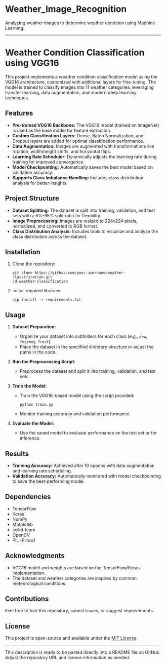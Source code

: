 # Weather_Image_Recognition
Analyzing weather images to determine weather condition using Machine Learning.

---

# Weather Condition Classification using VGG16

This project implements a weather condition classification model using the VGG16 architecture, customized with additional layers for fine-tuning. The model is trained to classify images into 11 weather categories, leveraging transfer learning, data augmentation, and modern deep learning techniques.

## Features
- **Pre-trained VGG16 Backbone:** The VGG16 model (trained on ImageNet) is used as the base model for feature extraction.
- **Custom Classification Layers:** Dense, Batch Normalization, and Dropout layers are added for optimal classification performance.
- **Data Augmentation:** Images are augmented with transformations like rotation, width/height shifts, and horizontal flips.
- **Learning Rate Scheduler:** Dynamically adjusts the learning rate during training for improved convergence.
- **Model Checkpointing:** Automatically saves the best model based on validation accuracy.
- **Supports Class Imbalance Handling:** Includes class distribution analysis for better insights.

## Project Structure
- **Dataset Splitting:** The dataset is split into training, validation, and test sets with a 5%-95% split ratio for flexibility.
- **Image Preprocessing:** Images are resized to 224x224 pixels, normalized, and converted to RGB format.
- **Class Distribution Analysis:** Includes tools to visualize and analyze the class distribution across the dataset.

## Installation
1. Clone the repository:
   ```
   git clone https://github.com/your-username/weather-classification.git
   cd weather-classification
   ```
2. Install required libraries:
   ```
   pip install -r requirements.txt
   ```

## Usage
1. **Dataset Preparation:**
   - Organize your dataset into subfolders for each class (e.g., `dew`, `fogsmog`, `frost`).
   - Place the dataset in the specified directory structure or adjust the paths in the code.

2. **Run the Preprocessing Script:**
   - Preprocess the dataset and split it into training, validation, and test sets.

3. **Train the Model:**
   - Train the VGG16-based model using the script provided:
     ```
     python train.py
     ```
   - Monitor training accuracy and validation performance.

4. **Evaluate the Model:**
   - Use the saved model to evaluate performance on the test set or for inference.

## Results
- **Training Accuracy:** Achieved after 10 epochs with data augmentation and learning rate scheduling.
- **Validation Accuracy:** Automatically monitored with model checkpointing to save the best-performing model.

## Dependencies
- TensorFlow
- Keras
- NumPy
- Matplotlib
- scikit-learn
- OpenCV
- PIL (Pillow)

## Acknowledgments
- VGG16 model and weights are based on the TensorFlow/Keras implementation.
- The dataset and weather categories are inspired by common meteorological conditions.

## Contributions
Feel free to fork this repository, submit issues, or suggest improvements.

## License
This project is open-source and available under the [MIT License](LICENSE).

---

This description is ready to be pasted directly into a README file on GitHub. Adjust the repository URL and license information as needed.

